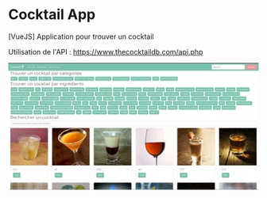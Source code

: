 # Cocktail App

[VueJS] Application pour trouver un cocktail

Utilisation de l'API : https://www.thecocktaildb.com/api.php

![](https://github.com/nozkrew/cocktail_app/blob/master/README/cocktail.PNG)